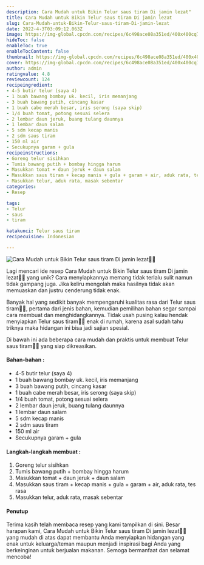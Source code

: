 ```yaml
---
description: Cara Mudah untuk Bikin Telur saus tiram Di jamin lezat"
title: Cara Mudah untuk Bikin Telur saus tiram Di jamin lezat
slug: Cara-Mudah-untuk-Bikin-Telur-saus-tiram-Di-jamin-lezat
date: 2022-4-3T03:09:12.063Z
image: https://img-global.cpcdn.com/recipes/6c498ace08a351ed/400x400cq70/photo.jpg
hideToc: false
enableToc: true
enableTocContent: false
thumbnail: https://img-global.cpcdn.com/recipes/6c498ace08a351ed/400x400cq70/photo.jpg
cover: https://img-global.cpcdn.com/recipes/6c498ace08a351ed/400x400cq70/photo.jpg
author: admin
ratingvalue: 4.8
reviewcount: 124
recipeingredient:
- 4-5 butir telur (saya 4)
- 1 buah bawang bombay uk. kecil, iris memanjang
- 3 buah bawang putih, cincang kasar
- 1 buah cabe merah besar, iris serong (saya skip)
- 1/4 buah tomat, potong sesuai selera
- 2 lembar daun jeruk, buang tulang daunnya
- 1 lembar daun salam
- 5 sdm kecap manis
- 2 sdm saus tiram
- 150 ml air
- Secukupnya garam + gula
recipeinstructions:
- Goreng telur sisihkan
- Tumis bawang putih + bombay hingga harum
- Masukkan tomat + daun jeruk + daun salam
- Masukkan saus tiram + kecap manis + gula + garam + air, aduk rata, tes rasa
- Masukkan telur, aduk rata, masak sebentar
categories:
- Resep

tags:
- Telur
- saus
- tiram

katakunci: Telur saus tiram
recipecuisine: Indonesian

---
```


![Cara Mudah untuk Bikin Telur saus tiram Di jamin lezat👩‍🍳](https://img-global.cpcdn.com/recipes/6c498ace08a351ed/400x400cq70/photo.jpg)

Lagi mencari ide resep Cara Mudah untuk Bikin Telur saus tiram Di jamin lezat👩‍🍳 yang unik? Cara menyiapkannya memang tidak terlalu sulit namun tidak gampang juga. Jika keliru mengolah maka hasilnya tidak akan memuaskan dan justru cenderung tidak enak.

Banyak hal yang sedikit banyak mempengaruhi kualitas rasa dari Telur saus tiram👩‍🍳, pertama dari jenis bahan, kemudian pemilihan bahan segar sampai cara membuat dan menghidangkannya. Tidak usah pusing kalau hendak menyiapkan Telur saus tiram👩‍🍳 enak di rumah, karena asal sudah tahu triknya maka hidangan ini bisa jadi sajian spesial.

Di bawah ini ada beberapa cara mudah dan praktis untuk membuat Telur saus tiram👩‍🍳 yang siap dikreasikan.

<!--inarticleads1-->

#### Bahan-bahan :

- 4-5 butir telur (saya 4)
- 1 buah bawang bombay uk. kecil, iris memanjang
- 3 buah bawang putih, cincang kasar
- 1 buah cabe merah besar, iris serong (saya skip)
- 1/4 buah tomat, potong sesuai selera
- 2 lembar daun jeruk, buang tulang daunnya
- 1 lembar daun salam
- 5 sdm kecap manis
- 2 sdm saus tiram
- 150 ml air
- Secukupnya garam + gula

<!--inarticleads2-->

#### Langkah-langkah membuat :

1. Goreng telur sisihkan
1. Tumis bawang putih + bombay hingga harum
1. Masukkan tomat + daun jeruk + daun salam
1. Masukkan saus tiram + kecap manis + gula + garam + air, aduk rata, tes rasa
1. Masukkan telur, aduk rata, masak sebentar

#### Penutup

Terima kasih telah membaca resep yang kami tampilkan di sini. Besar harapan kami, Cara Mudah untuk Bikin Telur saus tiram Di jamin lezat👩‍🍳 yang mudah di atas dapat membantu Anda menyiapkan hidangan yang enak untuk keluarga/teman maupun menjadi inspirasi bagi Anda yang berkeinginan untuk berjualan makanan. Semoga bermanfaat dan selamat mencoba!